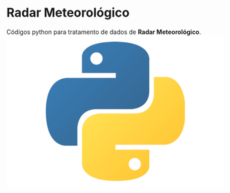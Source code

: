 # Radar Meteorológico
Códigos python para tratamento de dados de **Radar Meteorológico**.
<img src="https://github.com/evmpython/logos/blob/main/logo_python.png" />
